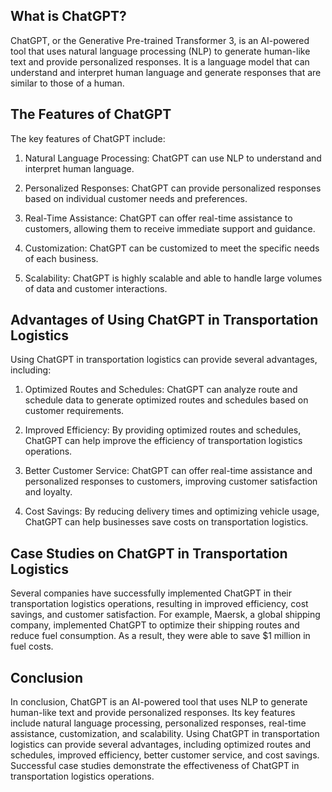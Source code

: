 

What is ChatGPT?
----------------

ChatGPT, or the Generative Pre-trained Transformer 3, is an AI-powered tool that uses natural language processing (NLP) to generate human-like text and provide personalized responses. It is a language model that can understand and interpret human language and generate responses that are similar to those of a human.

The Features of ChatGPT
-----------------------

The key features of ChatGPT include:

1. Natural Language Processing: ChatGPT can use NLP to understand and interpret human language.

2. Personalized Responses: ChatGPT can provide personalized responses based on individual customer needs and preferences.

3. Real-Time Assistance: ChatGPT can offer real-time assistance to customers, allowing them to receive immediate support and guidance.

4. Customization: ChatGPT can be customized to meet the specific needs of each business.

5. Scalability: ChatGPT is highly scalable and able to handle large volumes of data and customer interactions.

Advantages of Using ChatGPT in Transportation Logistics
-------------------------------------------------------

Using ChatGPT in transportation logistics can provide several advantages, including:

1. Optimized Routes and Schedules: ChatGPT can analyze route and schedule data to generate optimized routes and schedules based on customer requirements.

2. Improved Efficiency: By providing optimized routes and schedules, ChatGPT can help improve the efficiency of transportation logistics operations.

3. Better Customer Service: ChatGPT can offer real-time assistance and personalized responses to customers, improving customer satisfaction and loyalty.

4. Cost Savings: By reducing delivery times and optimizing vehicle usage, ChatGPT can help businesses save costs on transportation logistics.

Case Studies on ChatGPT in Transportation Logistics
---------------------------------------------------

Several companies have successfully implemented ChatGPT in their transportation logistics operations, resulting in improved efficiency, cost savings, and customer satisfaction. For example, Maersk, a global shipping company, implemented ChatGPT to optimize their shipping routes and reduce fuel consumption. As a result, they were able to save $1 million in fuel costs.

Conclusion
----------

In conclusion, ChatGPT is an AI-powered tool that uses NLP to generate human-like text and provide personalized responses. Its key features include natural language processing, personalized responses, real-time assistance, customization, and scalability. Using ChatGPT in transportation logistics can provide several advantages, including optimized routes and schedules, improved efficiency, better customer service, and cost savings. Successful case studies demonstrate the effectiveness of ChatGPT in transportation logistics operations.
